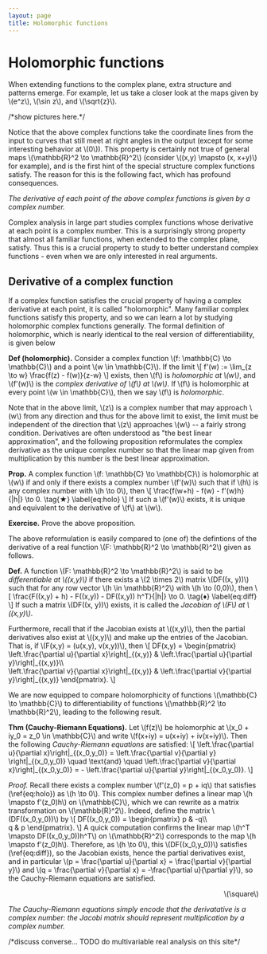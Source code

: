 ```yaml
---
layout: page
title: Holomorphic functions
---
```


# Holomorphic functions

When extending functions to the complex plane, extra structure and patterns emerge. For example, let us take a closer look at the maps given by \\(e^z\\), \\(\sin z\\), and \\(\sqrt{z}\\).

/\*show pictures here.\*/

Notice that the above complex functions take the coordinate lines from the input to curves that still meet at right angles in the output (except for some interesting behavior at \\(0\\)). This property is certainly not true of general maps \\(\mathbb{R}^2 \to \mathbb{R}^2\\) (consider \\((x,y) \mapsto (x, x+y)\\) for example), and is the first hint of the special structure complex functions satisfy. The reason for this is the following fact, which has profound consequences.

*The derivative of each point of the above complex functions is given by a complex number.*

Complex analysis in large part studies complex functions whose derivative at each point is a complex number. This is a surprisingly strong property that almost all familiar functions, when extended to the complex plane, satisfy. Thus this is a crucial property to study to better understand complex functions - even when we are only interested in real arguments.

## Derivative of a complex function

If a complex function satisfies the crucial property of having a complex derivative at each point, it is called "holomorphic". Many familiar complex functions satisfy this property, and so we can learn a lot by studying holomorphic complex functions generally. The formal definition of holomorphic, which is nearly identical to the real version of differentiability, is given below

**Def (holomorphic).** Consider a complex function \\(f: \mathbb{C} \to \mathbb{C}\\) and a point \\(w \in \mathbb{C}\\). If the limit 
\\[
    f'(w) := \lim\_{z \to w} \frac{f(z) - f(w)}{z-w}
\\]
exists, then \\(f\\) is *holomorphic at \\(w\\)*, and \\(f'(w)\\) is the *complex derivative of \\(f\\) at \\(w\\)*. If \\(f\\) is holomorphic at every point \\(w \in \mathbb{C}\\), then we say \\(f\\) is *holomorphic*.

Note that in the above limit, \\(z\\) is a complex number that may approach \\(w\\) from any direction and thus for the above limit to exist, the limit must be independent of the direction that \\(z\\) approaches \\(w\\) -- a fairly strong condition. Derivatives are often understood as "the best linear approximation", and the following proposition reformulates the complex derivative as the unique complex number so that the linear map given from multiplication by this number is the best linear approximation.

**Prop.** A complex function \\(f: \mathbb{C} \to \mathbb{C}\\) is holomorphic at \\(w\\) if and only if there exists a complex number \\(f'(w)\\) such that if \\(h\\) is any complex number with \\(h \to 0\\), then
\\[
    \frac{f(w+h) - f(w) - f'(w)h}{|h|} \to 0.
    \tag{&#9733;}
    \label{eq:holo}
\\]
If such a \\(f'(w)\\) exists, it is unique and equivalent to the derivative of \\(f\\) at \\(w\\).

**Exercise.** Prove the above proposition.

The above reformulation is easily compared to (one of) the defintions of the derivative of a real function \\(F: \mathbb{R}^2 \to \mathbb{R}^2\\) given as follows.

**Def.** A function \\(F: \mathbb{R}^2 \to \mathbb{R}^2\\) is said to be *differentiable at \\((x,y)\\)* if there exists a \\(2 \times 2\\) matrix \\(DF((x, y))\\) such that for any row vector \\(h \in \mathbb{R}^2\\) with \\(h \to (0,0)\\), then
\\[
    \frac{F((x,y) + h) - F((x,y)) - DF((x,y)) h^T}{|h|} \to 0.
    \tag{&#9830;}
    \label{eq:diff}
\\]
If such a matrix \\(DF((x, y))\\) exists, it is called the *Jacobian of \\(F\\) at \\((x,y)\\)*. 

Furthermore, recall that if the Jacobian exists at \\((x,y)\\), then the partial derivatives also exist at \\((x,y)\\) and make up the entries of the Jacobian. That is, if \\(F(x,y) = (u(x,y), v(x,y))\\), then
\\[ DF(x,y) = 
    \begin{pmatrix}
        \left.\frac{\partial u}{\partial x}\right|\_{(x,y)} & \left.\frac{\partial u}{\partial y}\right|\_{(x,y)}\\\\\
        \left.\frac{\partial v}{\partial x}\right|\_{(x,y)} & \left.\frac{\partial v}{\partial y}\right|\_{(x,y)}
    \end{pmatrix}.
\\]

We are now equipped to compare holomorphicity of functions \\(\mathbb{C} \to \mathbb{C}\\) to differentiability of functions \\(\mathbb{R}^2 \to \mathbb{R}^2\\), leading to the following result.

**Thm (Cauchy-Riemann Equations).** Let \\(f(z)\\) be holomorphic at \\(x\_0 + iy\_0 = z\_0 \in \mathbb{C}\\) and write \\(f(x+iy) = u(x+iy) + iv(x+iy)\\). Then the following *Cauchy-Riemann equations* are satisfied:
\\[
    \left.\frac{\partial u}{\partial x}\right|\_{(x\_0,y\_0)} = \left.\frac{\partial v}{\partial y} \right|\_{(x\_0,y\_0)}
    \quad \text{and} \quad 
    \left.\frac{\partial v}{\partial x}\right|\_{(x\_0,y\_0)} = - \left.\frac{\partial u}{\partial y}\right|\_{(x\_0,y\_0)}.
\\]

*Proof.* Recall there exists a complex number \\(f'(z_0) = p + iq\\) that satisfies (\ref{eq:holo}) as \\(h \to 0\\). This complex number defines a linear map \\(h \mapsto f'(z\_0)h\\) on \\(\mathbb{C}\\), which we can rewrite as a matrix transformation on \\(\mathbb{R}^2\\). Indeed, define the matrix \\(DF((x\_0,y\_0))\\) by
\\[
    DF((x\_0,y\_0)) 
    = \begin{pmatrix}
        p  & -q\\\\\
        q & p
    \end{pmatrix}.
\\]
A quick computation confirms the linear map \\(h^T \mapsto DF((x\_0,y\_0))h^T\\) on \\(\mathbb{R}^2\\) corresponds to the map \\(h \mapsto f'(z\_0)h\\). Therefore, as \\(h \to 0\\), this \\(DF((x\_0,y\_0))\\) satisfies (\ref{eq:diff}), so the Jacobian exists, hence the partial derivatives exist, and in particular \\(p = \frac{\partial u}{\partial x} = \frac{\partial v}{\partial y}\\) and \\(q = \frac{\partial v}{\partial x} = -\frac{\partial u}{\partial y}\\), so the Cauchy-Riemann equations are satisfied. 
<div style="text-align: right"> \(\square\) </div>

*The Cauchy-Riemann equations simply encode that the derivatative is a complex number: the Jacobi matrix should represent multiplication by a complex number.*

/\*discuss converse... TODO do multivariable real analysis on this site\*/